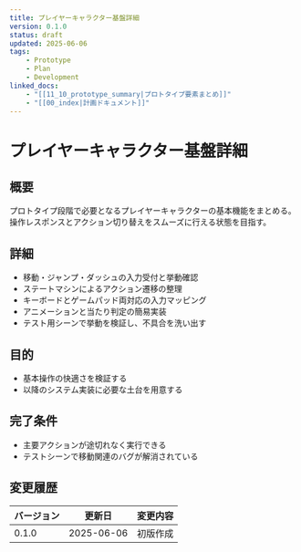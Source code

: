 ```yaml
---
title: プレイヤーキャラクター基盤詳細
version: 0.1.0
status: draft
updated: 2025-06-06
tags:
    - Prototype
    - Plan
    - Development
linked_docs:
    - "[[11_10_prototype_summary|プロトタイプ要素まとめ]]"
    - "[[00_index|計画ドキュメント]]"
---
```


# プレイヤーキャラクター基盤詳細

## 概要

プロトタイプ段階で必要となるプレイヤーキャラクターの基本機能をまとめる。操作レスポンスとアクション切り替えをスムーズに行える状態を目指す。

## 詳細

- 移動・ジャンプ・ダッシュの入力受付と挙動確認
- ステートマシンによるアクション遷移の整理
- キーボードとゲームパッド両対応の入力マッピング
- アニメーションと当たり判定の簡易実装
- テスト用シーンで挙動を検証し、不具合を洗い出す

## 目的

- 基本操作の快適さを検証する
- 以降のシステム実装に必要な土台を用意する

## 完了条件

- 主要アクションが途切れなく実行できる
- テストシーンで移動関連のバグが解消されている

## 変更履歴

| バージョン | 更新日     | 変更内容 |
| ---------- | ---------- | -------- |
| 0.1.0      | 2025-06-06 | 初版作成 |

